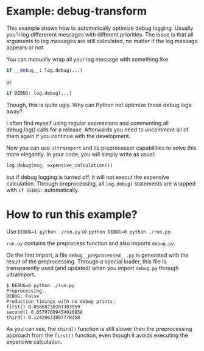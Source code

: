 # Example: debug-transform

This example shows how to automatically optimize debug logging. Usually you'll log differerent messages with different priorities. The issue is that all arguments to log messages are still calculated, no matter if the log message appears or not.

You can manually wrap all your log message with something like

```python
if __debug__: log.debug(...)
```

or

```python
if DEBUG: log.debug(...)
```

Though, this is quite ugly. Why can Python not optimize those debug logs away?

I often find myself using regular expressions and commenting all debug.log() calls for a release. Afterwards you need to uncomment all of them again if you continue with the development.

Now you can use `ultraimport` and its preprocessor capabilities to solve this more elegantly. In your code, you will simply write as usual:

```python
log.debug(msg, expensive_calculation())
```

but if debug logging is turned off, it will not execut the expensive calculation. Through preprocessing, all `log.debug(` statements are wrapped with `if DEBUG:` automatically.

# How to run this example?

Use `DEBUG=1 python ./run.py` or `python DEBUG=0 python ./run.py`.

`run.py` contains the preprocess function and also imports `debug.py`.

On the first import, a file `debug__preprocessed__.py` is generated with the result of the preprocessing. Through a special loader, this file is transparently used (and updated) when you import `debug.py` through ultraimport.

```shell
$ DEBUG=0 python ./run.py
Preprocessing..
DEBUG: False
Production timings with no debug prints:
first() 0.05868230201303959
second() 0.05797609454020858
third() 0.12420633807778358
```

As you can see, the `third()` function is still slower then the preprocessing approach from the `first()` function, even though it avoids executing the expensive calculation.
